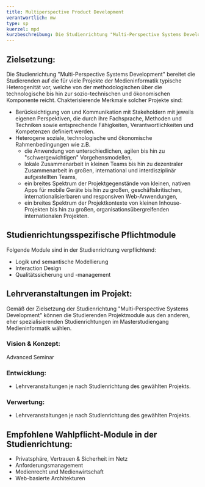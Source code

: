 ```yaml
---
title: Multiperspective Product Development
verantwortlich: mw
type: sp
kuerzel: mpd
kurzbeschreibung: Die Studienrichtung "Multi-Perspective Systems Development" bereitet die Studierenden auf die für viele Projekte der Medieninformatik typische Heterogenität vor, welche von der methodologischen über die technologische bis hin zur sozio-technischen und ökonomischen Komponente reicht. In jeder dieser Komponenten treffen Stakeholder mit jeweils eigenen Perspektiven aufeinander, die durch ihre Fachsprache, Methoden und Techniken sowie entsprechende Fähigkeiten, Verantwortlichkeiten und Kompetenzen definiert werden. Die Schnittstellen zwischen den Perspektiven sind in der Regel nicht offensichtlich, weil das Wissen in jeder auf unterschiedliche Weise dargestellt wird.  Die Studieninhalte sind daher integrativ und breit angelegt und berücksichtigen dabei die jeweiligen sozialen, technologischen und ökonomischen Rahmenbedingungen. Studienziel ist die Qualifikation zur Arbeit in sowie Organisation und Führung von  solchen Projekten auf breiter wissenschaftlicher Grundlage.  
---
```


## Zielsetzung:

Die Studienrichtung "Multi-Perspective Systems Development" bereitet die Studierenden auf die für viele Projekte der Medieninformatik typische Heterogenität vor, welche von der methodologischen über die technologische bis hin zur sozio-technischen und ökonomischen Komponente reicht. Chakterisierende Merkmale solcher Projekte sind:

- Berücksichtigung von und Kommunikation mit Stakeholdern mit jeweils eigenen Perspektiven, die durch ihre Fachsprache, Methoden und Techniken sowie entsprechende Fähigkeiten, Verantwortlichkeiten und Kompetenzen definiert werden.
- Heterogene soziale, technologische und ökonomische Rahmenbedingungen wie z.B. 
  - die Anwendung von unterschiedlichen, agilen bis hin zu "schwergewichtigen" Vorgehensmodellen,
  - lokale Zusammenarbeit in kleinen Teams bis hin zu dezentraler Zusammenarbeit in großen, international und interdisziplinär aufgestellten Teams,
  - ein breites Spektrum der Projektgegenstände von kleinen, nativen Apps für mobile Geräte bis hin zu großen, geschäftskritischen, internationalisierbaren und responsiven Web-Anwendungen,
  - ein breites Spektrum der Projektkontexte von kleinen Inhouse-Projekten bis hin zu großen, organisationsübergreifenden internationalen Projekten.


## Studienrichtungsspezifische Pflichtmodule
Folgende Module sind in der Studienrichtung verpflichtend: 
<!-- MW: 3 Module mit je 6 cp -->
* Logik und semantische Modellierung
* Interaction Design
* Qualitätssicherung und -management

## Lehrveranstaltungen im Projekt:

Gemäß der Zielsetzung der Studienrichtung "Multi-Perspective Systems Development" können die Studierenden Projektmodule aus den anderen, eher spezialisierenden Studienrichtungen im Masterstudiengang Medieninformatik wählen.

### Vision & Konzept:
Advanced Seminar

### Entwicklung:
- Lehrveranstaltungen je nach Studienrichtung des gewählten Projekts.

### Verwertung:
- Lehrveranstaltungen je nach Studienrichtung des gewählten Projekts.

## Empfohlene Wahlpflicht-Module in der Studienrichtung:
- Privatsphäre, Vertrauen & Sicherheit im Netz
- Anforderungsmanagement
- Medienrecht und Medienwirtschaft
- Web-basierte Architekturen

